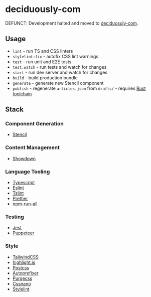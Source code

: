 # deciduously-com

DEFUNCT: Development halted and moved to [deciduosuly-com](https://github.com/deciduously/deciduously-com).

## Usage

- `lint` - run TS and CSS linters
- `stylelint:fix` - autofix CSS lint warnings
- `test` - run unit and E2E tests
- `test.watch` - run tests and watch for changes
- `start` - run dev server and watch for changes
- `build` - build production bundle
- `generate` - generate new Stencil component
- `publish` - regenerate `articles.json` from `drafts/` - requires [Rust toolchain](https://www.rust-lang.org/tools/install)

## Stack

### Component Generation

- [Stencil](https://stenciljs.com/)

### Content Management

- [Showdown](http://showdownjs.com/)

### Language Tooling

- [Typescript](https://www.typescriptlang.org/)
- [Eslint](https://eslint.org/)
- [Tslint](https://palantir.github.io/tslint/)
- [Prettier](https://prettier.io/)
- [npm-run-all](https://www.npmjs.com/package/npm-run-all)

### Testing

- [Jest](https://jestjs.io/)
- [Puppeteer](https://pptr.dev/)

### Style

- [TailwindCSS](https://tailwindcss.com/)
- [highlight.js](https://highlightjs.org/)
- [Postcss](https://postcss.org/)
- [Autoprefixer](https://github.com/postcss/autoprefixer)
- [Purgecss](https://purgecss.com/)
- [Cssnano](https://cssnano.co/)
- [Stylelint](https://stylelint.io/)
